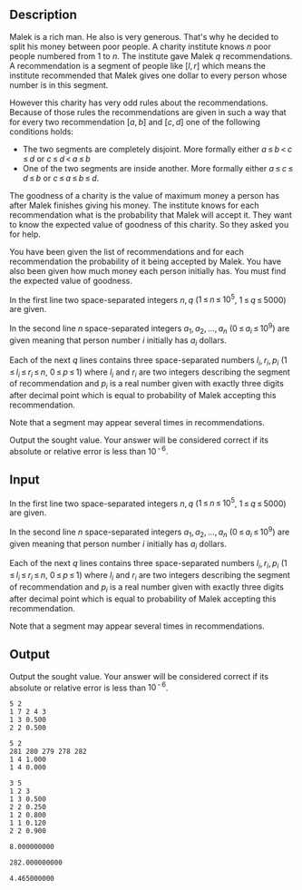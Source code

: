 ## Description

<div><p>Malek is a rich man. He also is very generous. That's why he decided to split his money between poor people. A charity institute knows <span class="tex-span"><i>n</i></span> poor people numbered from <span class="tex-span">1</span> to <span class="tex-span"><i>n</i></span>. The institute gave Malek <span class="tex-span"><i>q</i></span> recommendations. A recommendation is a segment of people like <span class="tex-span">[<i>l</i>, <i>r</i>]</span> which means the institute recommended that Malek gives one dollar to every person whose number is in this segment.</p><p>However this charity has very odd rules about the recommendations. Because of those rules the recommendations are given in such a way that for every two recommendation <span class="tex-span">[<i>a</i>, <i>b</i>]</span> and <span class="tex-span">[<i>c</i>, <i>d</i>]</span> one of the following conditions holds: </p><ul> <li> The two segments are completely disjoint. More formally either <span class="tex-span"><i>a</i> ≤ <i>b</i> &lt; <i>c</i> ≤ <i>d</i></span> or <span class="tex-span"><i>c</i> ≤ <i>d</i> &lt; <i>a</i> ≤ <i>b</i></span> </li><li> One of the two segments are inside another. More formally either <span class="tex-span"><i>a</i> ≤ <i>c</i> ≤ <i>d</i> ≤ <i>b</i></span> or <span class="tex-span"><i>c</i> ≤ <i>a</i> ≤ <i>b</i> ≤ <i>d</i></span>. </li></ul><p>The <span class="tex-font-style-underline">goodness</span> of a charity is the value of maximum money a person has after Malek finishes giving his money. The institute knows for each recommendation what is the probability that Malek will accept it. They want to know the expected value of <span class="tex-font-style-underline">goodness</span> of this charity. So they asked you for help.</p><p>You have been given the list of recommendations and for each recommendation the probability of it being accepted by Malek. You have also been given how much money each person initially has. You must find the expected value of <span class="tex-font-style-underline">goodness</span>.</p></div><div class="input-specification"><p>In the first line two space-separated integers <span class="tex-span"><i>n</i>, <i>q</i></span> (<span class="tex-span">1 ≤ <i>n</i> ≤ 10<sup class="upper-index">5</sup></span>, <span class="tex-span">1 ≤ <i>q</i> ≤ 5000</span>) are given.</p><p>In the second line <span class="tex-span"><i>n</i></span> space-separated integers <span class="tex-span"><i>a</i><sub class="lower-index">1</sub>, <i>a</i><sub class="lower-index">2</sub>, ..., <i>a</i><sub class="lower-index"><i>n</i></sub></span> (<span class="tex-span">0 ≤ <i>a</i><sub class="lower-index"><i>i</i></sub> ≤ 10<sup class="upper-index">9</sup></span>) are given meaning that person number <span class="tex-span"><i>i</i></span> initially has <span class="tex-span"><i>a</i><sub class="lower-index"><i>i</i></sub></span> dollars. </p><p>Each of the next <span class="tex-span"><i>q</i></span> lines contains three space-separated numbers <span class="tex-span"><i>l</i><sub class="lower-index"><i>i</i></sub>, <i>r</i><sub class="lower-index"><i>i</i></sub>, <i>p</i><sub class="lower-index"><i>i</i></sub></span> (<span class="tex-span">1 ≤ <i>l</i><sub class="lower-index"><i>i</i></sub> ≤ <i>r</i><sub class="lower-index"><i>i</i></sub> ≤ <i>n</i></span>, <span class="tex-span">0 ≤ <i>p</i> ≤ 1</span>) where <span class="tex-span"><i>l</i><sub class="lower-index"><i>i</i></sub></span> and <span class="tex-span"><i>r</i><sub class="lower-index"><i>i</i></sub></span> are two integers describing the segment of recommendation and <span class="tex-span"><i>p</i><sub class="lower-index"><i>i</i></sub></span> is a real number given with exactly three digits after decimal point which is equal to probability of Malek accepting this recommendation.</p><p>Note that a segment may appear several times in recommendations.</p></div><div class="output-specification"><p>Output the sought value. Your answer will be considered correct if its absolute or relative error is less than <span class="tex-span">10<sup class="upper-index"> - 6</sup></span>.</p></div>

## Input

<p>In the first line two space-separated integers <span class="tex-span"><i>n</i>, <i>q</i></span> (<span class="tex-span">1 ≤ <i>n</i> ≤ 10<sup class="upper-index">5</sup></span>, <span class="tex-span">1 ≤ <i>q</i> ≤ 5000</span>) are given.</p><p>In the second line <span class="tex-span"><i>n</i></span> space-separated integers <span class="tex-span"><i>a</i><sub class="lower-index">1</sub>, <i>a</i><sub class="lower-index">2</sub>, ..., <i>a</i><sub class="lower-index"><i>n</i></sub></span> (<span class="tex-span">0 ≤ <i>a</i><sub class="lower-index"><i>i</i></sub> ≤ 10<sup class="upper-index">9</sup></span>) are given meaning that person number <span class="tex-span"><i>i</i></span> initially has <span class="tex-span"><i>a</i><sub class="lower-index"><i>i</i></sub></span> dollars. </p><p>Each of the next <span class="tex-span"><i>q</i></span> lines contains three space-separated numbers <span class="tex-span"><i>l</i><sub class="lower-index"><i>i</i></sub>, <i>r</i><sub class="lower-index"><i>i</i></sub>, <i>p</i><sub class="lower-index"><i>i</i></sub></span> (<span class="tex-span">1 ≤ <i>l</i><sub class="lower-index"><i>i</i></sub> ≤ <i>r</i><sub class="lower-index"><i>i</i></sub> ≤ <i>n</i></span>, <span class="tex-span">0 ≤ <i>p</i> ≤ 1</span>) where <span class="tex-span"><i>l</i><sub class="lower-index"><i>i</i></sub></span> and <span class="tex-span"><i>r</i><sub class="lower-index"><i>i</i></sub></span> are two integers describing the segment of recommendation and <span class="tex-span"><i>p</i><sub class="lower-index"><i>i</i></sub></span> is a real number given with exactly three digits after decimal point which is equal to probability of Malek accepting this recommendation.</p><p>Note that a segment may appear several times in recommendations.</p>

## Output

<p>Output the sought value. Your answer will be considered correct if its absolute or relative error is less than <span class="tex-span">10<sup class="upper-index"> - 6</sup></span>.</p>





```input1
5 2
1 7 2 4 3
1 3 0.500
2 2 0.500

```




```input2
5 2
281 280 279 278 282
1 4 1.000
1 4 0.000

```




```input3
3 5
1 2 3
1 3 0.500
2 2 0.250
1 2 0.800
1 1 0.120
2 2 0.900

```




```output1
8.000000000

```




```output2
282.000000000

```




```output3
4.465000000

```


